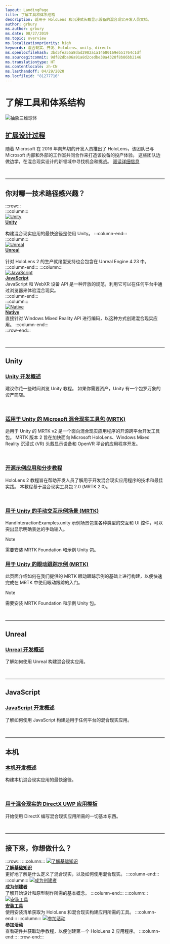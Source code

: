 ```yaml
---
layout: LandingPage
title: 了解工具和体系结构
description: 适用于 HoloLens 和沉浸式头戴显示设备的混合现实开发人员文档。
author: grbury
ms.author: grbury
ms.date: 08/27/2019
ms.topic: overview
ms.localizationpriority: high
keywords: 混合现实、开发、HoloLens、unity、directx
ms.openlocfilehash: 3bd5fea55a8dad2982a1a14680169eb51764c1df
ms.sourcegitcommit: 9df82dba06a91a8d2cedbe38a4328f8b86bb2146
ms.translationtype: HT
ms.contentlocale: zh-CN
ms.lasthandoff: 04/29/2020
ms.locfileid: "81277716"
---
```

# <a name="learn-the-tools-and-architecture"></a>了解工具和体系结构

![抽象三维球体](images/07_Development.png)

## <a name="expand-your-design-process"></a>[扩展设计过程](case-study-expanding-the-design-process-for-mixed-reality.md)

随着 Microsoft 在 2016 年向热切的开发人员推出了 HoloLens，该团队已与 Microsoft 内部和外部的工作室共同合作来打造该设备的投产体验。 这些团队边做边学，在混合现实设计的新领域中寻找机会和挑战。 [阅读详细信息](case-study-expanding-the-design-process-for-mixed-reality.md)


<br>

---


## <a name="what-technology-path-are-you-interested-in"></a>你对哪一技术路径感兴趣？ 


:::row:::   
    :::column:::    
       [![Unity](images/unity_logo.png)](development.md#unity)<br>
        **[Unity](development.md#unity)**<br>   
        构建混合现实应用的最快途径是使用 Unity。 
    :::column-end:::    
    :::column:::    
        [![Unreal](images/Unreal_logo.png)](development.md#unreal)<br>
         **[Unreal](development.md#unreal)**<br>    
        针对 HoloLens 2 的生产就绪型支持也会包含在 Unreal Engine 4.23 中。    
    :::column-end:::
    :::column:::    
        [![JavaScript](images/web-logo.png)](development.md#javascript)<br>
        **[JavaScript](development.md#javascript)**<br>
        JavaScript 和 WebXR 设备 API 是一种开放的规范，利用它可以在任何平台中通过浏览器来体验混合现实。    
    :::column-end:::        
    :::column:::    
        [![Native](images/VisualStudio-small_logo.png)](development.md#native)<br>
        **[Native](development.md#native)**<br> 
        直接针对 Windows Mixed Reality API 进行编码，以这种方式创建混合现实应用。 
    :::column-end:::    
:::row-end:::

<br>

---

## <a name="unity"></a>Unity


### <a name="unity-development-overview"></a>[Unity 开发概述](unity-development-overview.md)
建议你花一些时间浏览 Unity 教程。 如果你需要资产，Unity 有一个包罗万象的资产商店。 

<br>

### <a name="microsofts-mixed-reality-toolkit-mrtk-for-unity"></a>[适用于 Unity 的 Microsoft 混合现实工具包 (MRTK)](mrtk-getting-started.md)
适用于 Unity 的 MRTK v2 是一个面向混合现实应用程序的开源跨平台开发工具包。 MRTK 版本 2 旨在加快面向 Microsoft HoloLens、Windows Mixed Reality 沉浸式 (VR) 头戴显示设备和 OpenVR 平台的应用程序开发。

<br>

### <a name="open-source-sample-apps-and-step-by-step-tutorials"></a>[开源示例应用和分步教程](tutorials.md)
HoloLens 2 教程旨在帮助开发人员了解用于开发混合现实应用程序的技术和最佳实践。 本教程基于混合现实工具包 2.0 (MRTK 2.0)。

<br>

### <a name="hand-interaction-examples-scene-mrtk-for-unity"></a>[用于 Unity 的手动交互示例场景 (MRTK)](https://microsoft.github.io/MixedRealityToolkit-Unity/Documentation/GettingStartedWithTheMRTK.html#open-and-run-the-handinteractionexamples-scene-in-editor)
HandInteractionExamples.unity 示例场景包含各种类型的交互和 UI 控件，可以突出显示明确表达的手动输入。
>[!NOTE]
>需要安装 MRTK Foundation 和示例 Unity 包。

### <a name="eye-tracking-examples-mrtk-for-unity"></a>[用于 Unity 的眼动跟踪示例 (MRTK)](https://microsoft.github.io/MixedRealityToolkit-Unity/Documentation/EyeTracking/EyeTracking_ExamplesOverview.html)
此页面介绍如何在我们提供的 MRTK 眼动跟踪示例的基础上进行构建，以便快速完成在 MRTK 中使用眼动跟踪的入门。
>[!NOTE]
>需要安装 MRTK Foundation 和示例 Unity 包。

<br>

---

## <a name="unreal"></a>Unreal

### <a name="unreal-development-overview"></a>[Unreal 开发概述](unreal-development-overview.md)
了解如何使用 Unreal 构建混合现实应用。

<br>

---

## <a name="javascript"></a>JavaScript   

### <a name="javascript-development-overview"></a>[JavaScript 开发概述](javascript-development-overview.md)   
了解如何使用 JavaScript 构建适用于任何平台的混合现实应用。

<br>

---

## <a name="native"></a>本机


### <a name="native-development-overview"></a>[本机开发概述](directx-development-overview.md)
构建本机混合现实应用的最快途径。

<br>

### <a name="directx-uwp-app-templates-for-mixed-reality"></a>[用于混合现实的 DirectX UWP 应用模板](https://marketplace.visualstudio.com/items?itemName=WindowsMixedRealityteam.WindowsMixedRealityAppTemplatesVSIX)
开始使用 DirectX 编写混合现实应用所需的一切基本东西。

<br>

---


## <a name="what-would-you-like-to-do-next"></a>接下来，你想做什么？


:::row:::
    :::column:::
       [![了解基础知识](images/icon-lightbulb.png)](index.md#understand-the-basics)<br>
        **[了解基础知识](index.md#understand-the-basics)**<br>
        更好地了解是什么定义了混合现实，以及如何使用混合现实。
    :::column-end:::
    :::column:::
        [![成为创建者](images/icon-design.jpg)](design.md)<br>
         **[成为创建者](design.md)**<br>
        了解开始设计和原型制作所需的基本概念。
    :::column-end:::
    :::column:::
        [![安装工具](images/icon-developer.jpg)](install-the-tools.md)<br>
         **[安装工具](install-the-tools.md)**<br>
        使用安装清单获取为 HoloLens 和混合现实构建应用所需的工具。
    :::column-end:::
    :::column:::
        [![参加活动](images/icon-calendar.jpg)](sf-academy-events.md)<br>
         **[参加活动](sf-academy-events.md)**<br>
        查看硬件并获取动手教程，以便创建第一个 HoloLens 2 应用程序。
    :::column-end:::
:::row-end:::


<br>

<br>
